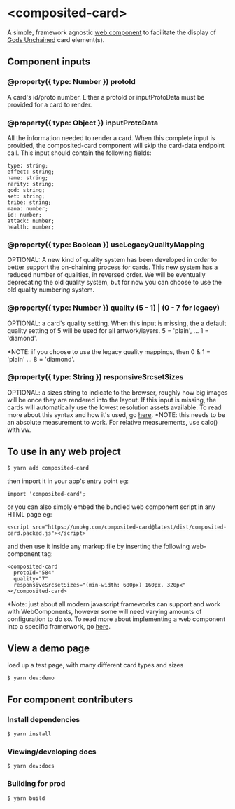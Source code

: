 # \<composited-card\>

A simple, framework agnostic [web component](https://developer.mozilla.org/en-US/docs/Web/Web_Components) to facilitate the display of [Gods Unchained](https://godsunchained.com/) card element(s).

## Component inputs

### @property({ type: Number }) protoId

A card's id/proto number. Either a protoId or inputProtoData must be provided for a card to render.

### @property({ type: Object }) inputProtoData

All the information needed to render a card. When this complete input is provided, the composited-card component will skip the card-data endpoint call.
This input should contain the following fields:

```
type: string;
effect: string;
name: string;
rarity: string;
god: string;
set: string;
tribe: string;
mana: number;
id: number;
attack: number;
health: number;
```

### @property({ type: Boolean }) useLegacyQualityMapping

OPTIONAL: A new kind of quality system has been developed in order to better support the on-chaining process for cards. This new system has a reduced number of qualities, in reversed order. We will be eventually deprecating the old quality system, but for now you can choose to use the old quality numbering system.


### @property({ type: Number }) quality (5 - 1) | (0 - 7 for legacy)

OPTIONAL: a card's quality setting. When this input is missing, the a default quality setting of 5 will be used for all artwork/layers. 5 = 'plain', ... 1 = 'diamond'. 

*NOTE: if you choose to use the legacy quality mappings, then 0 & 1 = 'plain' ... 8 = 'diamond'.


### @property({ type: String }) responsiveSrcsetSizes

OPTIONAL: a sizes string to indicate to the browser, roughly how big images will be once they are rendered into the layout. If this input is missing, the cards will automatically use the lowest resolution assets available. To read more about this syntax and how it's used, go [here](https://css-tricks.com/sometimes-sizes-is-quite-important/). \*NOTE: this needs to be an absolute measurement to work. For relative measurements, use calc() with vw.

## To use in any web project

```
$ yarn add composited-card
```
then import it in your app's entry point eg:
```
import 'composited-card';
```
or you can also simply embed the bundled web component script in any HTML page eg:
```
<script src="https://unpkg.com/composited-card@latest/dist/composited-card.packed.js"></script>
```
and then use it inside any markup file by inserting the following web-component tag:

```
<composited-card
  protoId="584"
  quality="7"
  responsiveSrcsetSizes="(min-width: 600px) 160px, 320px"
></composited-card>
```
*Note: just about all modern javascript frameworks can support and work with WebComponents, however some will need varying amounts of configuration to do so. To read more about implementing a web component into a specific framerwork, go [here](https://custom-elements-everywhere.com).

## View a demo page

load up a test page, with many different card types and sizes

```
$ yarn dev:demo
```

## For component contributers

### Install dependencies

```
$ yarn install
```

### Viewing/developing docs

```
$ yarn dev:docs
```

### Building for prod

```
$ yarn build
```
